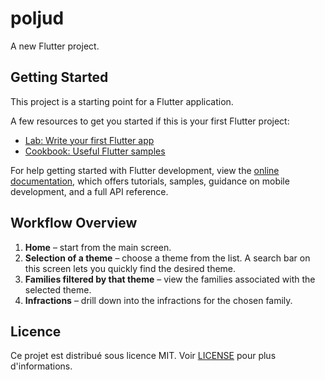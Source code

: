 # poljud

A new Flutter project.

## Getting Started

This project is a starting point for a Flutter application.

A few resources to get you started if this is your first Flutter project:

- [Lab: Write your first Flutter app](https://docs.flutter.dev/get-started/codelab)
- [Cookbook: Useful Flutter samples](https://docs.flutter.dev/cookbook)

For help getting started with Flutter development, view the
[online documentation](https://docs.flutter.dev/), which offers tutorials,
samples, guidance on mobile development, and a full API reference.

## Workflow Overview

1. **Home** – start from the main screen.
2. **Selection of a theme** – choose a theme from the list. A search bar on this
   screen lets you quickly find the desired theme.
3. **Families filtered by that theme** – view the families associated with the
   selected theme.
4. **Infractions** – drill down into the infractions for the chosen family.

## Licence

Ce projet est distribué sous licence MIT. Voir [LICENSE](LICENSE) pour plus d'informations.

